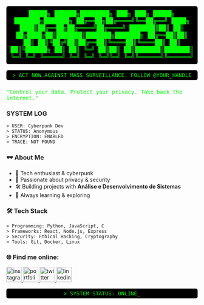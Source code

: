 <p align="center" style="color: #00ff00; background-color: black; font-family: monospace; font-size: 16px; padding: 10px; border-radius: 5px;">
  █████╗  ██████╗████████╗    ███╗   ███╗ █████╗ ███████╗███████╗
 ██╔══██╗██╔════╝╚══██╔══╝    ████╗ ████║██╔══██╗██╔════╝██╔════╝
 ███████║██║        ██║       ██╔████╔██║███████║███████╗███████╗
 ██╔══██║██║        ██║       ██║╚██╔╝██║██╔══██║╚════██║╚════██║
 ██║  ██║╚██████╗   ██║       ██║ ╚═╝ ██║██║  ██║███████║███████║
 ╚═╝  ╚═╝ ╚═════╝   ╚═╝       ╚═╝     ╚═╝╚═╝  ╚═╝╚══════╝╚══════╝
</p>

<p align="center" style="color: #00ff00; background-color: black; font-family: monospace; font-size: 14px; padding: 5px; border-radius: 5px;">
  > ACT NOW AGAINST MASS SURVEILLANCE. FOLLOW @YOUR_HANDLE
</p>

###

<p align="left" style="color: #00ff00; font-family: monospace;">"Control your data. Protect your privacy. Take back the internet."
</p>

### SYSTEM LOG

```
> USER: Cyberpunk Dev
> STATUS: Anonymous
> ENCRYPTION: ENABLED
> TRACE: NOT FOUND
```

### 🕶️ About Me
- 👾 Tech enthusiast & cyberpunk
- 🔐 Passionate about privacy & security
- 🛠️ Building projects with **Análise e Desenvolvimento de Sistemas**
- 📡 Always learning & exploring

### 🛠️ Tech Stack
```
> Programming: Python, JavaScript, C
> Frameworks: React, Node.js, Express
> Security: Ethical Hacking, Cryptography
> Tools: Git, Docker, Linux
```

### 🌐 Find me online:
<div align="left">
  <a href="https://www.instagram.com/caique888/" target="_blank">
    <img src="https://img.shields.io/static/v1?message=Instagram&logo=instagram&label=&color=E4405F&logoColor=white&labelColor=&style=for-the-badge" height="40" alt="instagram logo" />
  </a>
  <a href="#" target="_blank">
    <img src="https://img.shields.io/static/v1?message=Portfolio&logo=google-chrome&label=&color=4285F4&logoColor=white&labelColor=&style=for-the-badge" height="40" alt="portfolio logo" />
  </a>
  <a href="#" target="_blank">
    <img src="https://img.shields.io/static/v1?message=Twitter&logo=twitter&label=&color=1DA1F2&logoColor=white&labelColor=&style=for-the-badge" height="40" alt="twitter logo" />
  </a>
  <a href="#" target="_blank">
    <img src="https://img.shields.io/static/v1?message=LinkedIn&logo=linkedin&label=&color=0077B5&logoColor=white&labelColor=&style=for-the-badge" height="40" alt="linkedin logo" />
  </a>
</div>

<p align="center" style="color: #00ff00; background-color: black; font-family: monospace; font-size: 14px; padding: 5px; border-radius: 5px;">
  > SYSTEM STATUS: ONLINE_
</p>
